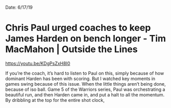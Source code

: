 Date: 6/17/19

# Chris Paul urged coaches to keep James Harden on bench longer - Tim MacMahon | Outside the Lines

https://youtu.be/KDgPsZxH8I0

If you’re the coach, it’s hard to listen to Paul on this, simply because of how dominant Harden has been with scoring. But I watched key moments in games swing because of this issue. When the little things aren’t being done, because of iso ball. Game 5 of the Warriors series, Paul was orchestrating a beautiful run, and then Harden came in, and put a halt to all the momentum. By dribbling at the top for the entire shot clock, 